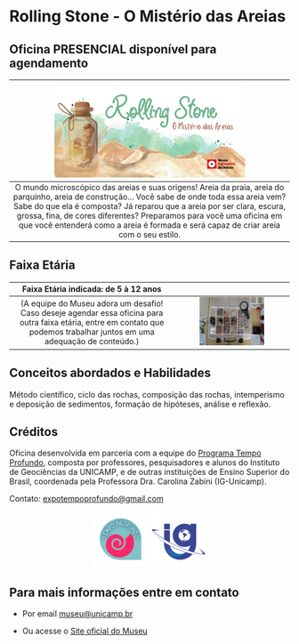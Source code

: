 # Rolling Stone - O Mistério das Areias

## Oficina PRESENCIAL disponível para agendamento

| <img src="rollingstone-banner.png" width="70%" height="70%"> |
|:-----:|
| O mundo microscópico das areias e suas origens! Areia da praia, areia do parquinho, areia de construção... Você sabe de onde toda essa areia vem? Sabe do que ela é composta? Já reparou que a areia por ser clara, escura, grossa, fina, de cores diferentes? Preparamos para você uma oficina em que você entenderá como a areia é formada e será capaz de criar areia com o seu estilo.|

## Faixa Etária

|Faixa Etária indicada: de 5 à 12 anos||
|:------:|:------:|
|(A equipe do Museu adora um desafio! Caso deseje agendar essa oficina para outra faixa etária, entre em contato que podemos trabalhar juntos em uma adequação de conteúdo.)|<img src="de237b4a-c1de-4b5f-a60f-48558d9d33de.jfif" width="60%" height="60%">|

## Conceitos abordados e Habilidades

Método científico, ciclo das rochas, composição das rochas, intemperismo e deposição de sedimentos, formação de hipóteses, análise e reflexão.

## Créditos

Oficina desenvolvida em parceria com a equipe do [Programa Tempo Profundo](http://www.tempoprofundo.com/), composta por professores, pesquisadores e alunos do Instituto de Geociências da UNICAMP, e de outras instituições de Ensino Superior do Brasil, coordenada pela Professora Dra. Carolina Zabini (IG-Unicamp).

Contato: expotempoprofundo@gmail.com

<div align="center">
  <img src="logo_tempo profundo.png" width="20%" height="20%"> <img src="logo_ig.png" width="20%" height="20%">
</div>

## Para mais informações entre em contato

* Por email museu@unicamp.br

* Ou acesse o [Site oficial do Museu](https://www.mc.unicamp.br/visite)
